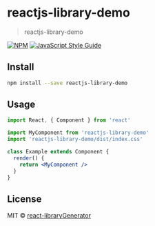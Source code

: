 # reactjs-library-demo

> reactjs-library-demo

[![NPM](https://img.shields.io/npm/v/reactjs-library-demo.svg)](https://www.npmjs.com/package/reactjs-library-demo) [![JavaScript Style Guide](https://img.shields.io/badge/code_style-standard-brightgreen.svg)](https://standardjs.com)

## Install

```bash
npm install --save reactjs-library-demo
```

## Usage

```jsx
import React, { Component } from 'react'

import MyComponent from 'reactjs-library-demo'
import 'reactjs-library-demo/dist/index.css'

class Example extends Component {
  render() {
    return <MyComponent />
  }
}
```

## License

MIT © [react-libraryGenerator](https://github.com/react-libraryGenerator)
